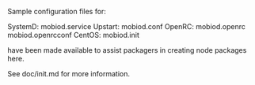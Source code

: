 Sample configuration files for:

SystemD: mobiod.service
Upstart: mobiod.conf
OpenRC:  mobiod.openrc
         mobiod.openrcconf
CentOS:  mobiod.init

have been made available to assist packagers in creating node packages here.

See doc/init.md for more information.
